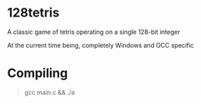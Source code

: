 # 128tetris

A classic game of tetris operating on a single 128-bit integer

At the current time being, completely Windows and GCC specific

# Compiling

> gcc main.c && ./a
